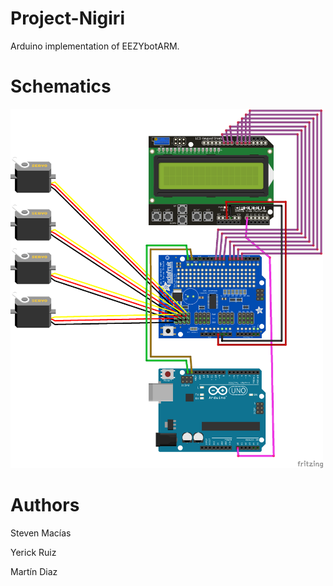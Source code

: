 # Project-Nigiri
Arduino implementation of EEZYbotARM.

# Schematics
<img src="docs/fritzing/Nigiri-schematic-image.png" alt="Nigiri schematic" width="500"/>

# Authors
Steven Macías

Yerick Ruiz

Martín Diaz